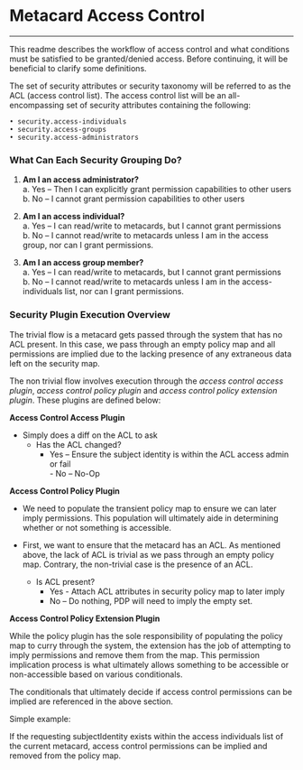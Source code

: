 # Metacard Access Control
---

This readme describes the workflow of access control and what conditions must be satisfied to be granted/denied access. Before 
continuing, it will be beneficial to clarify some definitions.

The set of security attributes or security taxonomy will be referred to as the ACL (access control list). The access control list will be an all-encompassing set of security attributes containing the following:

```$xslt
• security.access-individuals
• security.access-groups
• security.access-administrators
```

### What Can Each Security Grouping Do?
    
1. **Am I an access administrator?**</br>
    a. Yes – Then I can explicitly grant permission capabilities to other users</br>
    b. No – I cannot grant permission capabilities to other users

    
2. **Am I an access individual?**</br>
    a. Yes – I can read/write to metacards, but I cannot grant permissions</br>
    b. No – I cannot read/write to metacards unless I am in the access group, nor
can I grant permissions.

3. **Am I an access group member?**</br>
a. Yes – I can read/write to metacards, but I cannot grant permissions</br>
b. No – I cannot read/write to metacards unless I am in the access-individuals
list, nor can I grant permissions.


### Security Plugin Execution Overview

The trivial flow is a metacard gets passed through the system that has no ACL present. In this case, we pass through an empty policy map and all permissions are implied due to the lacking presence of any extraneous data left on the security map.

The non trivial flow involves execution through the *access control access plugin*, *access control policy plugin* and *access control policy extension plugin*. These plugins are defined below:

**Access Control Access Plugin**

- Simply does a diff on the ACL to ask 
	- Has the ACL changed?
		- Yes – Ensure the subject identity is within the ACL access admin or fail</br>		- No – No-Op
		
**Access Control Policy Plugin**

- We need to populate the transient policy map to ensure we can later imply permissions. This population will ultimately aide in determining whether or not something is accessible.

- First, we want to ensure that the metacard has an ACL. As mentioned above, the lack of ACL is trivial as we pass through an empty policy map. Contrary, the non-trivial case is the presence of an ACL.
	- Is ACL present?
		- Yes - Attach ACL attributes in security policy map to later imply
		- No – Do nothing, PDP will need to imply the empty set.

**Access Control Policy Extension Plugin**

While the policy plugin has the sole responsibility of populating the policy map to curry through the system, the extension has the job of attempting to imply permissions and remove them from the map. This permission implication process is what ultimately allows something to be accessible or non-accessible based on various conditionals. 

The conditionals that ultimately decide if access control permissions can be implied are referenced in the above section. 

Simple example:

If the requesting subjectIdentity exists within the access individuals list of the current metacard, access control permissions can be implied and removed from the policy map. 